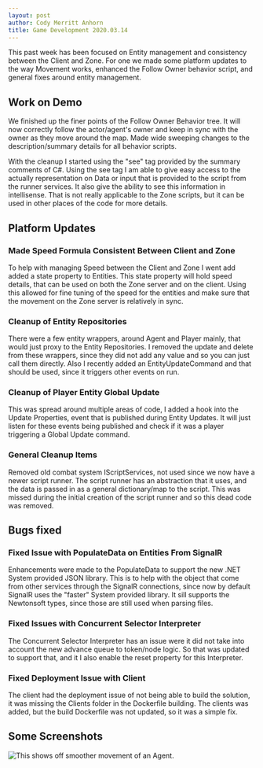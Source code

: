 ```yaml
---
layout: post
author: Cody Merritt Anhorn
title: Game Development 2020.03.14
---
```


This past week has been focused on Entity management and consistency between the Client and Zone. For one we made some platform updates to the way Movement works, enhanced the Follow Owner behavior script, and general fixes around entity management.

## Work on Demo

We finished up the finer points of the Follow Owner Behavior tree. It will now correctly follow the actor/agent's owner and keep in sync with the owner as they move around the map. Made wide sweeping changes to the description/summary details for all behavior scripts. 

With the cleanup I started using the "see" tag provided by the summary comments of C#. Using the see tag I am able to give easy access to the actually representation on Data or input that is provided to the script from the runner services. It also give the ability to see this information in intellisense. That is not really applicable to the Zone scripts, but it can be used in other places of the code for more details.

## Platform Updates

### Made Speed Formula Consistent Between Client and Zone

To help with managing Speed between the Client and Zone I went add added a state property to Entities. This state property will hold speed details, that can be used on both the Zone server and on the client. Using this allowed for fine tuning of the speed for the entities and make sure that the movement on the Zone server is relatively in sync.

### Cleanup of Entity Repositories

There were a few entity wrappers, around Agent and Player mainly, that would just proxy to the Entity Repositories. I removed the update and delete from these wrappers, since they did not add any value and so you can just call them directly. Also I recently added an EntityUpdateCommand and that should be used, since it triggers other events on run.

### Cleanup of Player Entity Global Update

This was spread around multiple areas of code, I added a hook into the Update Properties, event that is published during Entity Updates. It will just listen for these events being published and check if it was a player triggering a Global Update command.

### General Cleanup Items

Removed old combat system IScriptServices, not used since we now have a newer script runner. The script runner has an abstraction that it uses, and the data is passed in as a general dictionary/map to the script. This was missed during the initial creation of the script runner and so this dead code was removed.

## Bugs fixed

### Fixed Issue with PopulateData on Entities From SignalR

Enhancements were made to the PopulateData to support the new .NET System provided JSON library. This is to help with the object that come from other services through the SignalR connections, since now by default SignalR uses the "faster" System provided library. It sill supports the Newtonsoft types, since those are still used when parsing files.

### Fixed Issues with Concurrent Selector Interpreter

The Concurrent Selector Interpreter has an issue were it did not take into account the new advance queue to token/node logic. So that was updated to support that, and it I also enable the reset property for this Interpreter.

### Fixed Deployment Issue with Client

The client had the deployment issue of not being able to build the solution, it was missing the Clients folder in the Dockerfile building. The clients was added, but the build Dockerfile was not updated, so it was a simple fix.

## Some Screenshots 
![This shows off smoother movement of an Agent.](/image/Posts/GameDevelopment/2020-03-14/Smooth_Movement.gif)
